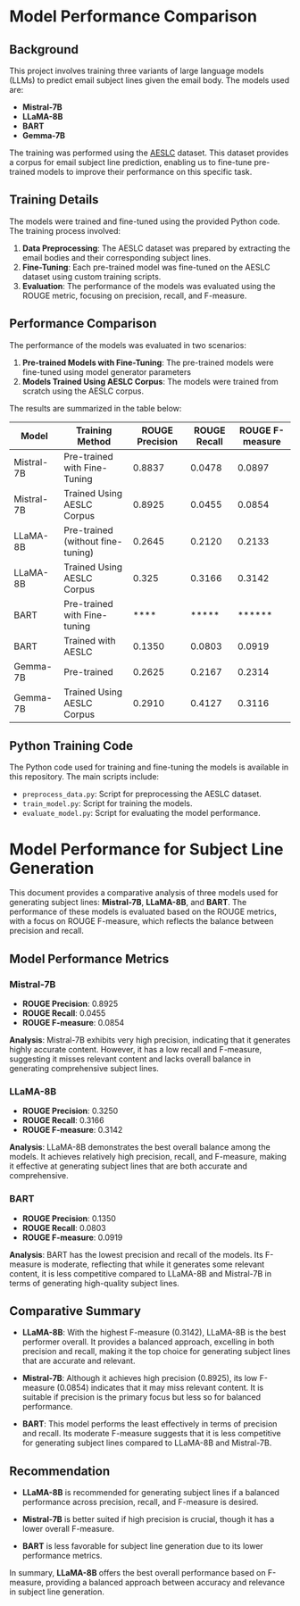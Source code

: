 # Model Performance Comparison

## Background

This project involves training three variants of large language models (LLMs) to predict email subject lines given the email body. The models used are:

- **Mistral-7B**
- **LLaMA-8B**
- **BART**
- **Gemma-7B**

The training was performed using the [AESLC](https://github.com/ryanzhumich/AESLC) dataset. This dataset provides a corpus for email subject line prediction, enabling us to fine-tune pre-trained models to improve their performance on this specific task.

## Training Details

The models were trained and fine-tuned using the provided Python code. The training process involved:

1. **Data Preprocessing**: The AESLC dataset was prepared by extracting the email bodies and their corresponding subject lines.
2. **Fine-Tuning**: Each pre-trained model was fine-tuned on the AESLC dataset using custom training scripts.
3. **Evaluation**: The performance of the models was evaluated using the ROUGE metric, focusing on precision, recall, and F-measure.

## Performance Comparison

The performance of the models was evaluated in two scenarios:
1. **Pre-trained Models with Fine-Tuning**: The pre-trained models were fine-tuned using model generator parameters
2. **Models Trained Using AESLC Corpus**: The models were trained from scratch using the AESLC corpus.

The results are summarized in the table below:

| Model      | Training Method                  | ROUGE Precision | ROUGE Recall | ROUGE F-measure |
|------------|----------------------------------|-----------------|--------------|-----------------|
| Mistral-7B | Pre-trained with Fine-Tuning     | 0.8837          | 0.0478       | 0.0897          |
| Mistral-7B | Trained Using AESLC Corpus       | 0.8925          | 0.0455       | 0.0854          |
| LLaMA-8B   | Pre-trained (without fine-tuning)| 0.2645          | 0.2120       | 0.2133          |
| LLaMA-8B   | Trained Using AESLC Corpus       | 0.325           | 0.3166       | 0.3142          |
| BART       | Pre-trained with Fine-tuning     | ****            | *****        | ******          |
| BART       | Trained with AESLC               | 0.1350          | 0.0803       | 0.0919          |
| Gemma-7B   | Pre-trained                      | 0.2625          | 0.2167       | 0.2314          |
| Gemma-7B   | Trained Using AESLC Corpus       | 0.2910          | 0.4127       | 0.3116          |


## Python Training Code

The Python code used for training and fine-tuning the models is available in this repository. The main scripts include:

- `preprocess_data.py`: Script for preprocessing the AESLC dataset.
- `train_model.py`: Script for training the models.
- `evaluate_model.py`: Script for evaluating the model performance.


# Model Performance for Subject Line Generation

This document provides a comparative analysis of three models used for generating subject lines: **Mistral-7B**, **LLaMA-8B**, and **BART**. The performance of these models is evaluated based on the ROUGE metrics, with a focus on ROUGE F-measure, which reflects the balance between precision and recall.

## Model Performance Metrics

### Mistral-7B
- **ROUGE Precision**: 0.8925
- **ROUGE Recall**: 0.0455
- **ROUGE F-measure**: 0.0854

**Analysis**:
Mistral-7B exhibits very high precision, indicating that it generates highly accurate content. However, it has a low recall and F-measure, suggesting it misses relevant content and lacks overall balance in generating comprehensive subject lines.

### LLaMA-8B
- **ROUGE Precision**: 0.3250
- **ROUGE Recall**: 0.3166
- **ROUGE F-measure**: 0.3142

**Analysis**:
LLaMA-8B demonstrates the best overall balance among the models. It achieves relatively high precision, recall, and F-measure, making it effective at generating subject lines that are both accurate and comprehensive.

### BART
- **ROUGE Precision**: 0.1350
- **ROUGE Recall**: 0.0803
- **ROUGE F-measure**: 0.0919

**Analysis**:
BART has the lowest precision and recall of the models. Its F-measure is moderate, reflecting that while it generates some relevant content, it is less competitive compared to LLaMA-8B and Mistral-7B in terms of generating high-quality subject lines.

## Comparative Summary

- **LLaMA-8B**: With the highest F-measure (0.3142), LLaMA-8B is the best performer overall. It provides a balanced approach, excelling in both precision and recall, making it the top choice for generating subject lines that are accurate and relevant.

- **Mistral-7B**: Although it achieves high precision (0.8925), its low F-measure (0.0854) indicates that it may miss relevant content. It is suitable if precision is the primary focus but less so for balanced performance.

- **BART**: This model performs the least effectively in terms of precision and recall. Its moderate F-measure suggests that it is less competitive for generating subject lines compared to LLaMA-8B and Mistral-7B.

## Recommendation

- **LLaMA-8B** is recommended for generating subject lines if a balanced performance across precision, recall, and F-measure is desired.

- **Mistral-7B** is better suited if high precision is crucial, though it has a lower overall F-measure.

- **BART** is less favorable for subject line generation due to its lower performance metrics.

In summary, **LLaMA-8B** offers the best overall performance based on F-measure, providing a balanced approach between accuracy and relevance in subject line generation.


